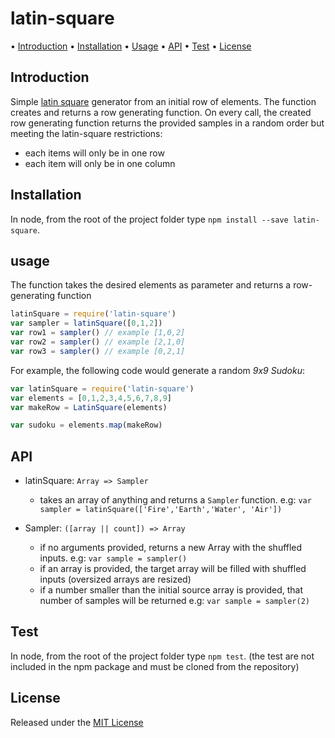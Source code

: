 # latin-square

• [Introduction](#introduction) • [Installation](#installation) • [Usage](#usage) • [API](#api) • [Test](#test) • [License](#license)

## Introduction

Simple [latin square](https://en.wikipedia.org/wiki/Latin_square) generator from an initial row of elements.
The function creates and returns a row generating function.
On every call, the created row generating function returns the provided samples in a random order
but meeting the latin-square restrictions:

* each items will only be in one row
* each item will only be in one column

## Installation

In node, from the root of the project folder type `npm install --save latin-square`.

## usage

The function takes the desired elements as parameter and returns a row-generating function

```javascript
latinSquare = require('latin-square')
var sampler = latinSquare([0,1,2])
var row1 = sampler() // example [1,0,2]
var row2 = sampler() // example [2,1,0]
var row3 = sampler() // example [0,2,1]
```

For example, the following code would generate a random *9x9 Sudoku*:

```javascript
var latinSquare = require('latin-square')
var elements = [0,1,2,3,4,5,6,7,8,9]
var makeRow = LatinSquare(elements)

var sudoku = elements.map(makeRow)
```

## API

* latinSquare: `Array => Sampler`
  * takes an array of anything and returns a `Sampler` function. e.g: `var sampler = latinSquare(['Fire','Earth','Water', 'Air'])`

* Sampler: `([array || count]) => Array`
  * if no arguments provided, returns a new Array with the shuffled inputs. e.g: `var sample = sampler()`
  * if an array is provided, the target array will be filled with shuffled inputs (oversized arrays are resized)
  * if a number smaller than the initial source array is provided, that number of samples will be returned e.g: `var sample = sampler(2)`


## Test

In node, from the root of the project folder type `npm test`.
(the test are not included in the npm package and must be cloned from the repository)

## License

Released under the [MIT License](http://www.opensource.org/licenses/MIT)
